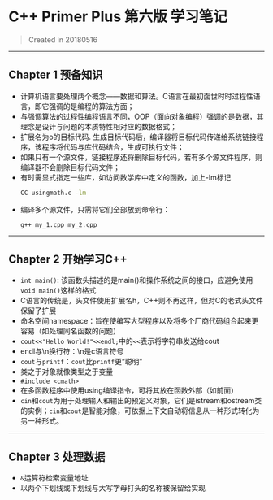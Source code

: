 # C++ Primer Plus 第六版 学习笔记
> Created in 20180516
---

## Chapter 1 预备知识
+ 计算机语言要处理两个概念——数据和算法。C语言在最初面世时时过程性语言，即它强调的是编程的算法方面；
+ 与强调算法的过程性编程语言不同，OOP（面向对象编程）强调的是数据，其理念是设计与问题的本质特性相对应的数据格式；
+ 扩展名为o的目标代码. 生成目标代码后，编译器将目标代码传递给系统链接程序，该程序将代码与库代码结合，生成可执行文件；
+ 如果只有一个源文件，链接程序还将删除目标代码，若有多个源文件程序，则编译器不会删除目标代码文件；
+ 有时需显式指定一些库，如访问数学库中定义的函数，加上-lm标记
    ```bash
    CC usingmath.c -lm
    ```
+ 编译多个源文件，只需将它们全部放到命令行：
    ```
    g++ my_1.cpp my_2.cpp
    ```
---
## Chapter 2 开始学习C++
+ `int main()`: 该函数头描述的是main()和操作系统之间的接口，应避免使用`void main()`这样的格式
+ C语言的传统是，头文件使用扩展名h，C++则不再这样，但对C的老式头文件保留了扩展
+ 命名空间namespace：旨在使编写大型程序以及将多个厂商代码组合起来更容易（如处理同名函数的问题）
+ `cout<<"Hello World!"<<endl;`中的`<<`表示将字符串发送给cout
+ endl与\n换行符：\n是c语言符号
+ `cout`与`printf`：`cout`比`printf`更“聪明”
+ 类之于对象就像类型之于变量
+ `#include <cmath>`
+ 在多函数程序中使用using编译指令，可将其放在函数外部（如前面）
+ `cin`和`cout`为用于处理输入和输出的预定义对象，它们是istream和ostream类的实例；`cin`和`cout`是智能对象，可依据上下文自动将信息从一种形式转化为另一种形式。

---
## Chapter 3 处理数据
+ `&`运算符检索变量地址
+ 以两个下划线或下划线与大写字母打头的名称被保留给实现